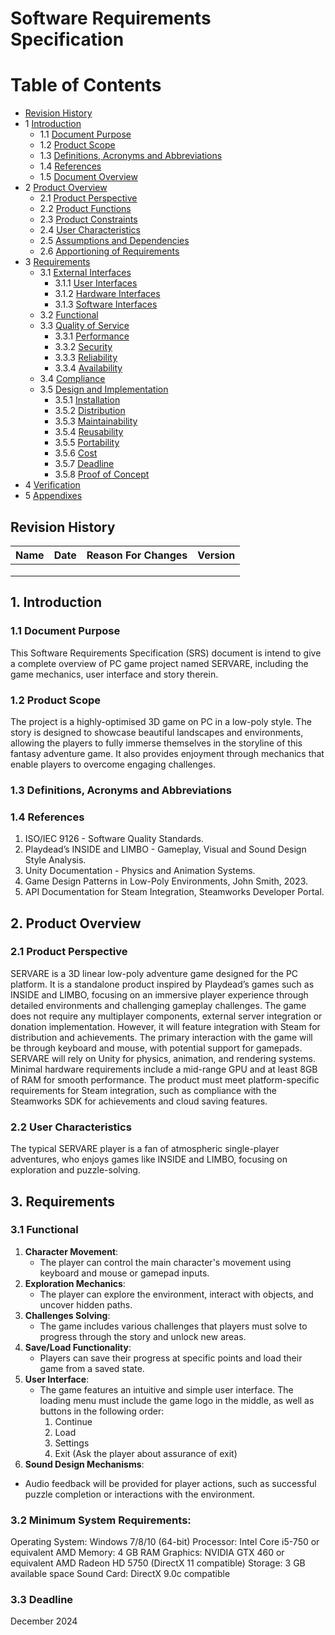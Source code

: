 # Software Requirements Specification

Table of Contents
=================
* [Revision History](#revision-history)
* 1 [Introduction](#1-introduction)
  * 1.1 [Document Purpose](#11-document-purpose)
  * 1.2 [Product Scope](#12-product-scope)
  * 1.3 [Definitions, Acronyms and Abbreviations](#13-definitions-acronyms-and-abbreviations)
  * 1.4 [References](#14-references)
  * 1.5 [Document Overview](#15-document-overview)
* 2 [Product Overview](#2-product-overview)
  * 2.1 [Product Perspective](#21-product-perspective)
  * 2.2 [Product Functions](#22-product-functions)
  * 2.3 [Product Constraints](#23-product-constraints)
  * 2.4 [User Characteristics](#24-user-characteristics)
  * 2.5 [Assumptions and Dependencies](#25-assumptions-and-dependencies)
  * 2.6 [Apportioning of Requirements](#26-apportioning-of-requirements)
* 3 [Requirements](#3-requirements)
  * 3.1 [External Interfaces](#31-external-interfaces)
    * 3.1.1 [User Interfaces](#311-user-interfaces)
    * 3.1.2 [Hardware Interfaces](#312-hardware-interfaces)
    * 3.1.3 [Software Interfaces](#313-software-interfaces)
  * 3.2 [Functional](#32-functional)
  * 3.3 [Quality of Service](#33-quality-of-service)
    * 3.3.1 [Performance](#331-performance)
    * 3.3.2 [Security](#332-security)
    * 3.3.3 [Reliability](#333-reliability)
    * 3.3.4 [Availability](#334-availability)
  * 3.4 [Compliance](#34-compliance)
  * 3.5 [Design and Implementation](#35-design-and-implementation)
    * 3.5.1 [Installation](#351-installation)
    * 3.5.2 [Distribution](#352-distribution)
    * 3.5.3 [Maintainability](#353-maintainability)
    * 3.5.4 [Reusability](#354-reusability)
    * 3.5.5 [Portability](#355-portability)
    * 3.5.6 [Cost](#356-cost)
    * 3.5.7 [Deadline](#357-deadline)
    * 3.5.8 [Proof of Concept](#358-proof-of-concept)
* 4 [Verification](#4-verification)
* 5 [Appendixes](#5-appendixes)



## Revision History
| Name | Date    | Reason For Changes  | Version   |
| ---- | ------- | ------------------- | --------- |
|      |         |                     |           |
|      |         |                     |           |
|      |         |                     |           |



## 1. Introduction

### 1.1 Document Purpose
This Software Requirements Specification (SRS) document is intend to give a complete overview of PC game project named SERVARE, including the game mechanics, user interface and story therein.

### 1.2 Product Scope
The project is a highly-optimised 3D game on PC in a low-poly style. The story is designed to showcase beautiful landscapes and environments, allowing the players to fully immerse themselves in the storyline of this fantasy adventure game. It also provides enjoyment through mechanics that enable players to overcome engaging challenges.

### 1.3 Definitions, Acronyms and Abbreviations

### 1.4 References
1. ISO/IEC 9126 - Software Quality Standards.
2. Playdead’s INSIDE and LIMBO - Gameplay, Visual and Sound Design Style Analysis.
3. Unity Documentation - Physics and Animation Systems.
4. Game Design Patterns in Low-Poly Environments, John Smith, 2023.
5. API Documentation for Steam Integration, Steamworks Developer Portal.



## 2. Product Overview

### 2.1 Product Perspective
SERVARE is a 3D linear low-poly adventure game designed for the PC platform. It is a standalone product inspired by Playdead’s games such as INSIDE and LIMBO, focusing on an immersive player experience through detailed environments and challenging gameplay challenges. The game does not require any multiplayer components, external server integration or donation implementation. However, it will feature integration with Steam for distribution and achievements. The primary interaction with the game will be through keyboard and mouse, with potential support for gamepads. SERVARE will rely on Unity for physics, animation, and rendering systems. Minimal hardware requirements include a mid-range GPU and at least 8GB of RAM for smooth performance. The product must meet platform-specific requirements for Steam integration, such as compliance with the Steamworks SDK for achievements and cloud saving features.

### 2.2 User Characteristics
The typical SERVARE player is a fan of atmospheric single-player adventures, who enjoys games like INSIDE and LIMBO, focusing on exploration and puzzle-solving.



## 3. Requirements

### 3.1 Functional
1. **Character Movement**: 
   - The player can control the main character's movement using keyboard and mouse or gamepad inputs.
2. **Exploration Mechanics**: 
   - The player can explore the environment, interact with objects, and uncover hidden paths.
3. **Challenges Solving**: 
   - The game includes various challenges that players must solve to progress through the story and unlock new areas.
4. **Save/Load Functionality**: 
   - Players can save their progress at specific points and load their game from a saved state.
6. **User Interface**: 
   - The game features an intuitive and simple user interface. The loading menu must include the game logo in the middle, as well as buttons in the following order:
        1) Continue
        2) Load
        3) Settings
        4) Exit (Ask the player about assurance of exit)
 7. **Sound Design Mechanisms**: 
   - Audio feedback will be provided for player actions, such as successful puzzle completion or interactions with the environment. 

### 3.2 Minimum System Requirements:
Operating System: Windows 7/8/10 (64-bit)
Processor: Intel Core i5-750 or equivalent AMD
Memory: 4 GB RAM
Graphics: NVIDIA GTX 460 or equivalent AMD Radeon HD 5750 (DirectX 11 compatible)
Storage: 3 GB available space
Sound Card: DirectX 9.0c compatible

### 3.3 Deadline
December 2024
